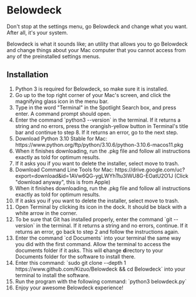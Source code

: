 
# Belowdeck

Don't stop at the settings menu, go Belowdeck and change what you want. After all, it's your system.

Belowdeck is what it sounds like; an utility that allows you to go Belowdeck and change things about your Mac computer that you cannot access from any of the preinstalled settings menus. 

## Installation

<ol>
	<li>Python 3 is required for Belowdeck, so make sure it is installed. <br>
	<li>Go up to the top right corner of your Mac's screen, and click the magnifying glass icon in the menu bar. <br>
	<li>Type in the word "Terminal" in the Spotlight Search box, and press enter. A command prompt should open. <br>
	<li>Enter the command `python3 --version` in the terminal. If it returns a string and no errors, press the orangish-yellow button in Terminal's title bar and continue to step 8. If it returns an error, go to the next step. <br>
	<li>Download Python 3.10 Stable for Mac: https://www.python.org/ftp/python/3.10.6/python-3.10.6-macos11.pkg
	<li>When it finishes downloading, run the .pkg file and follow all instructions exactly as told for optimum results. <br>
	<li>If it asks you if you want to delete the installer, select move to trash. <br>
	<li>Download Command Line Tools for Mac: https://drive.google.com/uc?export=download&id=1AVw6QG-ygLWYhTtu3IWU8G-EOatU2O1J (Click "download anyway", this is from Apple) <br>
	<li>When it finishes downloading, run the .pkg file and follow all instructions exactly as told for optimum results. <br>
	<li>If it asks you if you want to delete the installer, select move to trash. <br>
	<li>Open Terminal by clicking its icon in the dock. It should be black with a white arrow in the corner. <br>
	<li>To be sure that Git has installed properly, enter the command `git --version` in the terminal. If it returns a string and no errors, continue. If it returns an error, go back to step 2 and follow the instructions again. <br>
	<li>Enter the command `cd Documents` into your terminal the same way you did with the first command. Allow the terminal to access the documents folder if it asks. This will <strong>c</strong>hange <strong>d</strong>irectory to your Documents folder for the software to install there. <br> 
	<li>Enter this command: `sudo git clone --depth 1 https://www.github.com/Kizuo/Belowdeck && cd Belowdeck` into your terminal to install the software. <br>
	<li>Run the program with the following command: `python3 belowdeck.py`
	<li>Enjoy your awesome Belowdeck experience!
